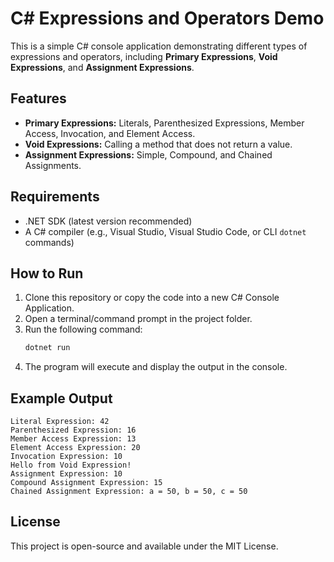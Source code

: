 # C# Expressions and Operators Demo

This is a simple C# console application demonstrating different types of expressions and operators, including **Primary Expressions**, **Void Expressions**, and **Assignment Expressions**.

## Features

- **Primary Expressions:** Literals, Parenthesized Expressions, Member Access, Invocation, and Element Access.
- **Void Expressions:** Calling a method that does not return a value.
- **Assignment Expressions:** Simple, Compound, and Chained Assignments.

## Requirements

- .NET SDK (latest version recommended)
- A C# compiler (e.g., Visual Studio, Visual Studio Code, or CLI `dotnet` commands)

## How to Run

1. Clone this repository or copy the code into a new C# Console Application.
2. Open a terminal/command prompt in the project folder.
3. Run the following command:
   ```sh
   dotnet run
   ```
4. The program will execute and display the output in the console.

## Example Output

```
Literal Expression: 42
Parenthesized Expression: 16
Member Access Expression: 13
Element Access Expression: 20
Invocation Expression: 10
Hello from Void Expression!
Assignment Expression: 10
Compound Assignment Expression: 15
Chained Assignment Expression: a = 50, b = 50, c = 50
```

## License

This project is open-source and available under the MIT License.
